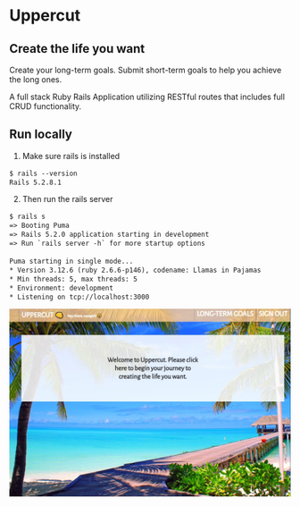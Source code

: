 # Uppercut

## Create the life you want
Create your long-term goals.
Submit short-term goals to help you achieve the long ones.

A full stack Ruby Rails Application utilizing RESTful routes that includes full CRUD
functionality.

## Run locally
1. Make sure rails is installed
```
$ rails --version
Rails 5.2.8.1
```
2. Then run the rails server
```
$ rails s
=> Booting Puma
=> Rails 5.2.0 application starting in development
=> Run `rails server -h` for more startup options

Puma starting in single mode...
* Version 3.12.6 (ruby 2.6.6-p146), codename: Llamas in Pajamas
* Min threads: 5, max threads: 5
* Environment: development
* Listening on tcp://localhost:3000
```

![Uppercut App Demo Image](https://raw.githubusercontent.com/pamelaolney/uppercut/refs/heads/main/app/assets/images/readme_demo.jpg)